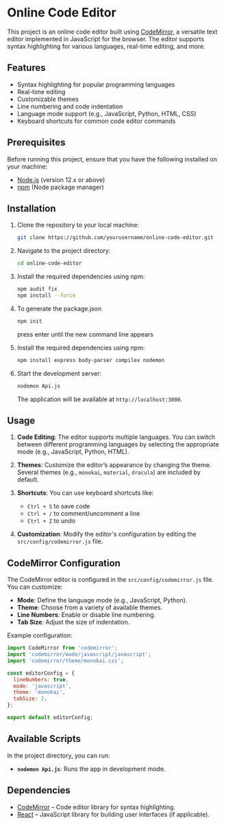 # Online Code Editor

This project is an online code editor built using [CodeMirror](https://codemirror.net/), a versatile text editor implemented in JavaScript for the browser. The editor supports syntax highlighting for various languages, real-time editing, and more.

## Features

- Syntax highlighting for popular programming languages
- Real-time editing
- Customizable themes
- Line numbering and code indentation
- Language mode support (e.g., JavaScript, Python, HTML, CSS)
- Keyboard shortcuts for common code editor commands

## Prerequisites

Before running this project, ensure that you have the following installed on your machine:

- [Node.js](https://nodejs.org/) (version 12.x or above)
- [npm](https://www.npmjs.com/) (Node package manager)

## Installation

1. Clone the repository to your local machine:

   ```bash
   git clone https://github.com/yourusername/online-code-editor.git
   ```

2. Navigate to the project directory:

   ```bash
   cd online-code-editor
   ```
3. Install the required dependencies using npm:

   ```bash
   npm audit fix
   npm install --force

4. To generate the package.json
   ```bash
   npm init
   ```
   press enter until the new command line appears

4. Install the required dependencies using npm:

   ```bash
   npm install express body-parser compilex nodemon
   ```

5. Start the development server:

   ```bash
   nodemon Api.js
   ```

   The application will be available at `http://localhost:3000`.

## Usage

1. **Code Editing**: The editor supports multiple languages. You can switch between different programming languages by selecting the appropriate mode (e.g., JavaScript, Python, HTML).
   
2. **Themes**: Customize the editor’s appearance by changing the theme. Several themes (e.g., `monokai`, `material`, `dracula`) are included by default.

3. **Shortcuts**: You can use keyboard shortcuts like:

   - `Ctrl + S` to save code
   - `Ctrl + /` to comment/uncomment a line
   - `Ctrl + Z` to undo
   
4. **Customization**: Modify the editor's configuration by editing the `src/config/codemirror.js` file.

## CodeMirror Configuration

The CodeMirror editor is configured in the `src/config/codemirror.js` file. You can customize:

- **Mode**: Define the language mode (e.g., JavaScript, Python).
- **Theme**: Choose from a variety of available themes.
- **Line Numbers**: Enable or disable line numbering.
- **Tab Size**: Adjust the size of indentation.

Example configuration:

```javascript
import CodeMirror from 'codemirror';
import 'codemirror/mode/javascript/javascript';
import 'codemirror/theme/monokai.css';

const editorConfig = {
  lineNumbers: true,
  mode: 'javascript',
  theme: 'monokai',
  tabSize: 2,
};

export default editorConfig;
```

## Available Scripts

In the project directory, you can run:

- **`nodemon Api.js`**: Runs the app in development mode.

## Dependencies

- [CodeMirror](https://codemirror.net/) – Code editor library for syntax highlighting.
- [React](https://reactjs.org/) – JavaScript library for building user interfaces (if applicable).
